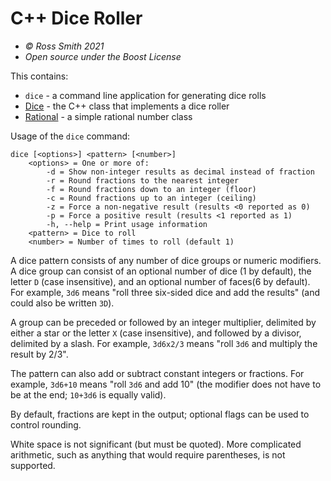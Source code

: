 # C++ Dice Roller #

* _© Ross Smith 2021_
* _Open source under the Boost License_

This contains:

* `dice` - a command line application for generating dice rolls
* [Dice](dice.html) - the C++ class that implements a dice roller
* [Rational](rational.html) - a simple rational number class

Usage of the `dice` command:

```
dice [<options>] <pattern> [<number>]
    <options> = One or more of:
        -d = Show non-integer results as decimal instead of fraction
        -r = Round fractions to the nearest integer
        -f = Round fractions down to an integer (floor)
        -c = Round fractions up to an integer (ceiling)
        -z = Force a non-negative result (results <0 reported as 0)
        -p = Force a positive result (results <1 reported as 1)
        -h, --help = Print usage information
    <pattern> = Dice to roll
    <number> = Number of times to roll (default 1)
```

A dice pattern consists of any number of dice groups or numeric modifiers. A
dice group can consist of an optional number of dice (1 by default), the
letter `D` (case insensitive), and an optional number of faces(6 by default).
For example, `3d6` means "roll three six-sided dice and add the results"
(and could also be written `3D`).

A group can be preceded or followed by an integer multiplier, delimited by
either a star or the letter `X` (case insensitive), and followed by a
divisor, delimited by a slash. For example, `3d6x2/3` means "roll `3d6` and
multiply the result by 2/3".

The pattern can also add or subtract constant integers or fractions. For
example, `3d6+10` means "roll `3d6` and add 10" (the modifier does not have
to be at the end; `10+3d6` is equally valid).

By default, fractions are kept in the output; optional flags can be used to
control rounding.

White space is not significant (but must be quoted). More complicated
arithmetic, such as anything that would require parentheses, is not
supported.
